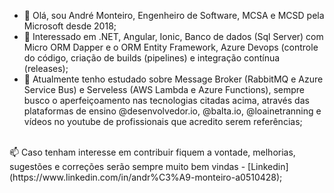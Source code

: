 - 👋 Olá, sou André Monteiro, Engenheiro de Software, MCSA e MCSD pela Microsoft desde 2018;
- 👀 Interessado em .NET, Angular, Ionic, Banco de dados (Sql Server) com Micro ORM Dapper e o ORM Entity Framework, Azure Devops (controle do código, criação de builds (pipelines) e integração contínua (releases);
- 🌱 Atualmente tenho estudado sobre Message Broker (RabbitMQ e Azure Service Bus) e Serveless (AWS Lambda e Azure Functions), sempre busco o aperfeiçoamento nas tecnologias citadas acima, através das plataformas de ensino @desenvolvedor.io, @balta.io, @loainetranning e vídeos no youtube de profissionais que acredito serem referências;
<br />
📫 Caso tenham interesse em contribuir fiquem a vontade, melhorias, sugestões e correções serão sempre muito bem vindas - [Linkedin](https://www.linkedin.com/in/andr%C3%A9-monteiro-a0510428);
<!---
andremonteirocb/andremonteirocb is a ✨ special ✨ repository because its `README.md` (this file) appears on your GitHub profile.
You can click the Preview link to take a look at your changes.
--->

